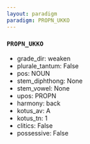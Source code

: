 ```yaml
---
layout: paradigm
paradigm: PROPN_UKKO
---
```

### ` PROPN_UKKO `


* grade_dir: weaken
* plurale_tantum: False
* pos: NOUN
* stem_diphthong: None
* stem_vowel: None
* upos: PROPN
* harmony: back
* kotus_av: A
* kotus_tn: 1
* clitics: False
* possessive: False
